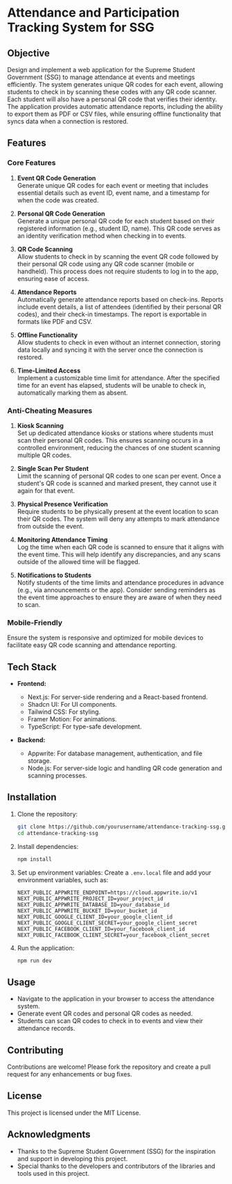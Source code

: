 # Attendance and Participation Tracking System for SSG

## Objective
Design and implement a web application for the Supreme Student Government (SSG) to manage attendance at events and meetings efficiently. The system generates unique QR codes for each event, allowing students to check in by scanning these codes with any QR code scanner. Each student will also have a personal QR code that verifies their identity. The application provides automatic attendance reports, including the ability to export them as PDF or CSV files, while ensuring offline functionality that syncs data when a connection is restored.

## Features

### Core Features
1. **Event QR Code Generation**  
   Generate unique QR codes for each event or meeting that includes essential details such as event ID, event name, and a timestamp for when the code was created.

2. **Personal QR Code Generation**  
   Generate a unique personal QR code for each student based on their registered information (e.g., student ID, name). This QR code serves as an identity verification method when checking in to events.

3. **QR Code Scanning**  
   Allow students to check in by scanning the event QR code followed by their personal QR code using any QR code scanner (mobile or handheld). This process does not require students to log in to the app, ensuring ease of access.

4. **Attendance Reports**  
   Automatically generate attendance reports based on check-ins. Reports include event details, a list of attendees (identified by their personal QR codes), and their check-in timestamps. The report is exportable in formats like PDF and CSV.

5. **Offline Functionality**  
   Allow students to check in even without an internet connection, storing data locally and syncing it with the server once the connection is restored.

6. **Time-Limited Access**  
   Implement a customizable time limit for attendance. After the specified time for an event has elapsed, students will be unable to check in, automatically marking them as absent.

### Anti-Cheating Measures
1. **Kiosk Scanning**  
   Set up dedicated attendance kiosks or stations where students must scan their personal QR codes. This ensures scanning occurs in a controlled environment, reducing the chances of one student scanning multiple QR codes.

2. **Single Scan Per Student**  
   Limit the scanning of personal QR codes to one scan per event. Once a student's QR code is scanned and marked present, they cannot use it again for that event.

3. **Physical Presence Verification**  
   Require students to be physically present at the event location to scan their QR codes. The system will deny any attempts to mark attendance from outside the event.

4. **Monitoring Attendance Timing**  
   Log the time when each QR code is scanned to ensure that it aligns with the event time. This will help identify any discrepancies, and any scans outside of the allowed time will be flagged.

5. **Notifications to Students**  
   Notify students of the time limits and attendance procedures in advance (e.g., via announcements or the app). Consider sending reminders as the event time approaches to ensure they are aware of when they need to scan.

### Mobile-Friendly
Ensure the system is responsive and optimized for mobile devices to facilitate easy QR code scanning and attendance reporting.

## Tech Stack
- **Frontend:**  
  - Next.js: For server-side rendering and a React-based frontend.  
  - Shadcn UI: For UI components.  
  - Tailwind CSS: For styling.  
  - Framer Motion: For animations.  
  - TypeScript: For type-safe development.  

- **Backend:**  
  - Appwrite: For database management, authentication, and file storage.  
  - Node.js: For server-side logic and handling QR code generation and scanning processes.

## Installation

1. Clone the repository:
   ```bash
   git clone https://github.com/yourusername/attendance-tracking-ssg.git
   cd attendance-tracking-ssg
   ```

2. Install dependencies:
   ```bash
   npm install
   ```

3. Set up environment variables:
   Create a `.env.local` file and add your environment variables, such as:
   ```plaintext
   NEXT_PUBLIC_APPWRITE_ENDPOINT=https://cloud.appwrite.io/v1
   NEXT_PUBLIC_APPWRITE_PROJECT_ID=your_project_id
   NEXT_PUBLIC_APPWRITE_DATABASE_ID=your_database_id
   NEXT_PUBLIC_APPWRITE_BUCKET_ID=your_bucket_id
   NEXT_PUBLIC_GOOGLE_CLIENT_ID=your_google_client_id
   NEXT_PUBLIC_GOOGLE_CLIENT_SECRET=your_google_client_secret
   NEXT_PUBLIC_FACEBOOK_CLIENT_ID=your_facebook_client_id
   NEXT_PUBLIC_FACEBOOK_CLIENT_SECRET=your_facebook_client_secret
   ```

4. Run the application:
   ```bash
   npm run dev
   ```

## Usage
- Navigate to the application in your browser to access the attendance system.
- Generate event QR codes and personal QR codes as needed.
- Students can scan QR codes to check in to events and view their attendance records.

## Contributing
Contributions are welcome! Please fork the repository and create a pull request for any enhancements or bug fixes.

## License
This project is licensed under the MIT License.

## Acknowledgments
- Thanks to the Supreme Student Government (SSG) for the inspiration and support in developing this project.
- Special thanks to the developers and contributors of the libraries and tools used in this project.